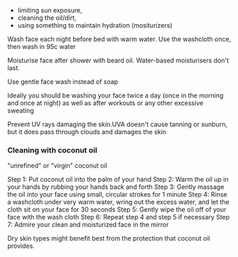 - limiting sun exposure,  
- cleaning the oil/dirt,  
- using something to maintain hydration (mositurizers) 


Wash face each night before bed with warm water. Use the washcloth once, then wash in 95c water  

Moisturise face after shower with beard oil. Water-based moisturisers don't last.

Use gentle face wash instead of soap  

Ideally you should be washing your face twice a day (once in the morning and once at night) as well as after workouts or any other excessive sweating   

Prevent UV rays damaging the skin.UVA doesn't cause tanning or sunburn, but it does pass through clouds and damages the skin  

### Cleaning with coconut oil
"unrefined" or "virgin" coconut oil  

Step 1: Put coconut oil into the palm of your hand
Step 2: Warm the oil up in your hands by rubbing your hands back and forth
Step 3: Gently massage the oil into your face using small, circular strokes for 1 minute
Step 4: Rinse a washcloth under very warm water, wring out the excess water, and let the cloth sit on your face for 30 seconds
Step 5: Gently wipe the oil off of your face with the wash cloth
Step 6: Repeat step 4 and step 5 if necessary
Step 7: Admire your clean and moisturized face in the mirror  

Dry skin types might benefit best from the protection that coconut oil provides.  


